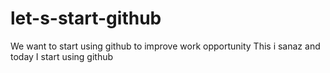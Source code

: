 # let-s-start-github
We want to start using github to improve work opportunity 
This i sanaz and today I start using github 
